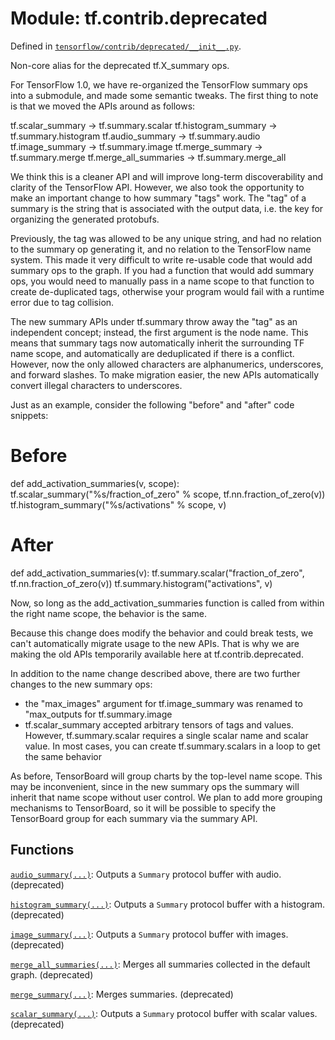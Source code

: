 <div itemscope itemtype="http://developers.google.com/ReferenceObject">
<meta itemprop="name" content="tf.contrib.deprecated" />
</div>

# Module: tf.contrib.deprecated



Defined in [`tensorflow/contrib/deprecated/__init__.py`](https://www.tensorflow.org/code/tensorflow/contrib/deprecated/__init__.py).

Non-core alias for the deprecated tf.X_summary ops.

For TensorFlow 1.0, we have re-organized the TensorFlow summary ops into a
submodule, and made some semantic tweaks. The first thing to note is that we
moved the APIs around as follows:

tf.scalar_summary      -> tf.summary.scalar
tf.histogram_summary   -> tf.summary.histogram
tf.audio_summary       -> tf.summary.audio
tf.image_summary       -> tf.summary.image
tf.merge_summary       -> tf.summary.merge
tf.merge_all_summaries -> tf.summary.merge_all

We think this is a cleaner API and will improve long-term discoverability and
clarity of the TensorFlow API. However, we also took the opportunity to make an
important change to how summary "tags" work. The "tag" of a summary is the
string that is associated with the output data, i.e. the key for organizing the
generated protobufs.

Previously, the tag was allowed to be any unique string, and had no relation
to the summary op generating it, and no relation to the TensorFlow name system.
This made it very difficult to write re-usable code that would add summary
ops to the graph. If you had a function that would add summary ops, you would
need to manually pass in a name scope to that function to create de-duplicated
tags, otherwise your program would fail with a runtime error due to tag
collision.

The new summary APIs under tf.summary throw away the "tag" as an independent
concept; instead, the first argument is the node name. This means that summary
tags now automatically inherit the surrounding TF name scope, and automatically
are deduplicated if there is a conflict. However, now the only allowed
characters are alphanumerics, underscores, and forward slashes. To make
migration easier, the new APIs automatically convert illegal characters to
underscores.

Just as an example, consider the following "before" and "after" code snippets:

# Before
def add_activation_summaries(v, scope):
  tf.scalar_summary("%s/fraction_of_zero" % scope, tf.nn.fraction_of_zero(v))
  tf.histogram_summary("%s/activations" % scope, v)

# After
def add_activation_summaries(v):
  tf.summary.scalar("fraction_of_zero", tf.nn.fraction_of_zero(v))
  tf.summary.histogram("activations", v)

Now, so long as the add_activation_summaries function is called from within the
right name scope, the behavior is the same.

Because this change does modify the behavior and could break tests, we can't
automatically migrate usage to the new APIs. That is why we are making the old
APIs temporarily available here at tf.contrib.deprecated.

In addition to the name change described above, there are two further changes
to the new summary ops:

- the "max_images" argument for tf.image_summary was renamed to "max_outputs
  for tf.summary.image
- tf.scalar_summary accepted arbitrary tensors of tags and values. However,
  tf.summary.scalar requires a single scalar name and scalar value. In most
  cases, you can create tf.summary.scalars in a loop to get the same behavior

As before, TensorBoard will group charts by the top-level name scope. This may
be inconvenient, since in the new summary ops the summary will inherit that
name scope without user control. We plan to add more grouping mechanisms to
TensorBoard, so it will be possible to specify the TensorBoard group for
each summary via the summary API.

## Functions

[`audio_summary(...)`](../../tf/contrib/deprecated/audio_summary.md): Outputs a `Summary` protocol buffer with audio. (deprecated)

[`histogram_summary(...)`](../../tf/contrib/deprecated/histogram_summary.md): Outputs a `Summary` protocol buffer with a histogram. (deprecated)

[`image_summary(...)`](../../tf/contrib/deprecated/image_summary.md): Outputs a `Summary` protocol buffer with images. (deprecated)

[`merge_all_summaries(...)`](../../tf/contrib/deprecated/merge_all_summaries.md): Merges all summaries collected in the default graph. (deprecated)

[`merge_summary(...)`](../../tf/contrib/deprecated/merge_summary.md): Merges summaries. (deprecated)

[`scalar_summary(...)`](../../tf/contrib/deprecated/scalar_summary.md): Outputs a `Summary` protocol buffer with scalar values. (deprecated)

